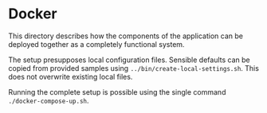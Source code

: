 # Docker

This directory describes how the components of the application can be
deployed together as a completely functional system.

The setup presupposes local configuration files. Sensible defaults can
be copied from provided samples using `../bin/create-local-settings.sh`.
This does not overwrite existing local files.

Running the complete setup is possible using the single command `./docker-compose-up.sh`.
